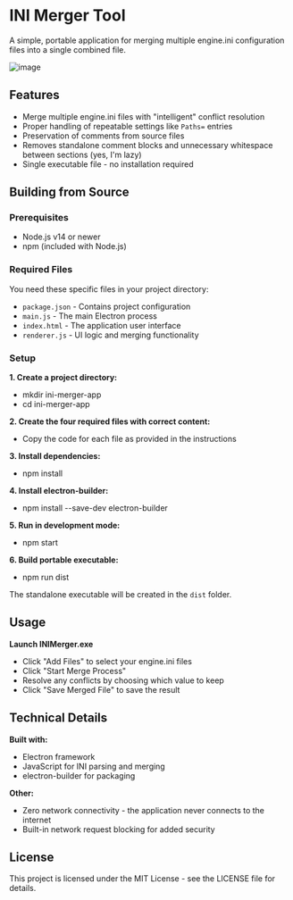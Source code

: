 # INI Merger Tool

A simple, portable application for merging multiple engine.ini configuration files into a single combined file.

![image](https://github.com/user-attachments/assets/f6036509-c805-4597-8843-8be76572740d)

## Features
* Merge multiple engine.ini files with "intelligent" conflict resolution
* Proper handling of repeatable settings like `Paths=` entries
* Preservation of comments from source files
* Removes standalone comment blocks and unnecessary whitespace between sections (yes, I'm lazy)
* Single executable file - no installation required

## Building from Source

### Prerequisites
* Node.js v14 or newer
* npm (included with Node.js)

### Required Files
You need these specific files in your project directory:
* `package.json` - Contains project configuration
* `main.js` - The main Electron process
* `index.html` - The application user interface
* `renderer.js` - UI logic and merging functionality

### Setup

**1. Create a project directory:**
* mkdir ini-merger-app
* cd ini-merger-app

**2. Create the four required files with correct content:**
* Copy the code for each file as provided in the instructions

**3. Install dependencies:**
* npm install
  
**4. Install electron-builder:**
* npm install --save-dev electron-builder
  
**5. Run in development mode:**
* npm start
  
**6. Build portable executable:**
* npm run dist

The standalone executable will be created in the `dist` folder.

## Usage

**Launch INIMerger.exe**
* Click "Add Files" to select your engine.ini files
* Click "Start Merge Process"
* Resolve any conflicts by choosing which value to keep
* Click "Save Merged File" to save the result

## Technical Details

**Built with:**
* Electron framework
* JavaScript for INI parsing and merging
* electron-builder for packaging

**Other:**
* Zero network connectivity - the application never connects to the internet
* Built-in network request blocking for added security

## License
This project is licensed under the MIT License - see the LICENSE file for details.
